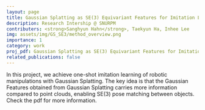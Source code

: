 ```yaml
---
layout: page
title: Gaussian Splatting as SE(3) Equivariant Features for Imitation Learning
description: Research Intership @ SNURPM
contributers: <strong>Sanghyun Hahn</strong>, Taekyun Ha, Inhee Lee
img: assets/img/GS_SE3/method_overview.png
importance: 1
category: work
proj_pdf: Gaussian Splatting as SE(3) Equivariant Features for Imitation Learning.pdf
related_publications: false
---
```


In this project, we achieve one-shot imitation learning of robotic manipulations with Gaussian Splatting.
The key idea is that the Gaussian Features obtained from Gaussian Splatting carries more information compared to point clouds, enabling SE(3) pose matching between objects.
Check the pdf for more information.